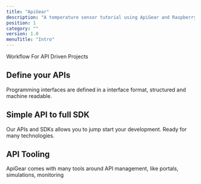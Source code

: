 ```yaml
---
title: "ApiGear"
description: "A temperature sensor tutorial using ApiGear and Raspberry Pi"
position: 1
category: ""
version: 1.0
menuTitle: "Intro"
---
```


Workflow For API Driven Projects

## Define your APIs

Programming interfaces are defined in a interface format, structured and machine readable.

## Simple API to full SDK

Our APIs and SDKs allows you to jump start your development. Ready for many technologies.

## API Tooling

ApiGear comes with many tools around API management, like portals, simulations, monitoring
